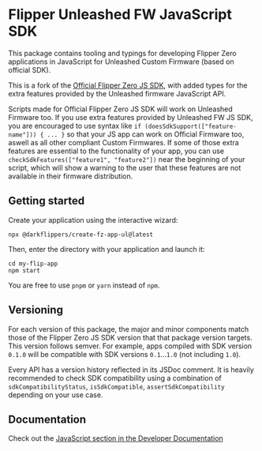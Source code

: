 # Flipper Unleashed FW JavaScript SDK
This package contains tooling and typings for developing Flipper Zero
applications in JavaScript for Unleashed Custom Firmware (based on official SDK).

This is a fork of the [Official Flipper Zero JS SDK](https://www.npmjs.com/package/@flipperdevices/fz-sdk),
with added types for the extra features provided by the Unleashed firmware JavaScript API.

Scripts made for Official Flipper Zero JS SDK will work on Unleashed Firmware too.
If you use extra features provided by Unleashed FW JS SDK, you are encouraged to use syntax like
`if (doesSdkSupport(["feature-name"])) { ... }` so that your JS app can work on Official
Firmware too, aswell as all other compliant Custom Firmwares. If some of those extra
features are essential to the functionality of your app, you can use `checkSdkFeatures(["feature1", "feature2"])`
near the beginning of your script, which will show a warning to the user that these features
are not available in their firmware distribution.

## Getting started
Create your application using the interactive wizard:
```shell
npx @darkflippers/create-fz-app-ul@latest
```

Then, enter the directory with your application and launch it:
```shell
cd my-flip-app
npm start
```

You are free to use `pnpm` or `yarn` instead of `npm`.

## Versioning
For each version of this package, the major and minor components match those of
the Flipper Zero JS SDK version that that package version targets. This version
follows semver. For example, apps compiled with SDK version `0.1.0` will be
compatible with SDK versions `0.1`...`1.0` (not including `1.0`).

Every API has a version history reflected in its JSDoc comment. It is heavily
recommended to check SDK compatibility using a combination of
`sdkCompatibilityStatus`, `isSdkCompatible`, `assertSdkCompatibility` depending
on your use case.

## Documentation
Check out the [JavaScript section in the Developer Documentation](https://developer.flipper.net/flipperzero/doxygen/js.html)
